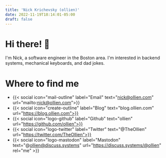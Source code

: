 ```yaml
---
title: 'Nick Krichevsky (ollien)'
date: 2022-11-19T18:14:01-05:00
draft: false
---
```


# Hi there! 👋
I'm Nick, a software engineer in the Boston area. I'm interested in backend systems, mechanical keyboards, and dad jokes.

# Where to find me
 - {{< social icon="mail-outline" label="Email" text="nick@ollien.com" url="mailto:nick@ollien.com">}}
 - {{< social icon="create-outline" label="Blog" text="blog.ollien.com" url="https://blog.ollien.com">}}
 - {{< social icon="logo-github" label="Github" text="ollien" url="https://github.com/ollien">}}
 - {{< social icon="logo-twitter" label="Twitter" text="@TheOllien" url="https://twitter.com/TheOllien">}}
 - {{< social icon="logo-mastodon" label="Mastodon" text="@ollien@discuss.systems" url="https://discuss.systems/@ollien" rel="me" >}}
